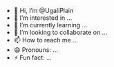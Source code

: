 - 👋 Hi, I’m @UgaliPlain
- 👀 I’m interested in ...
- 🌱 I’m currently learning ...
- 💞️ I’m looking to collaborate on ...
- 📫 How to reach me ...
- 😄 Pronouns: ...
- ⚡ Fun fact: ...

<!---
UgaliPlain/UgaliPlain is a ✨ special ✨ repository because its `README.md` (this file) appears on your GitHub profile.
You can click the Preview link to take a look at your changes.
--->
